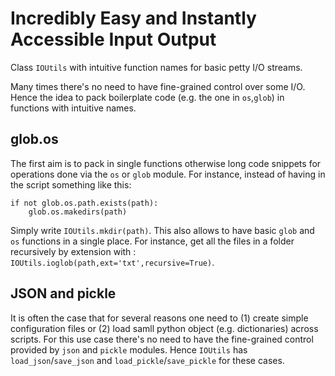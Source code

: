 # Incredibly Easy and Instantly Accessible Input Output

Class `IOUtils` with intuitive function names for basic petty I/O streams.

Many times there's no need to have fine-grained control over some I/O. Hence the idea to pack boilerplate code (e.g. the one in `os`,`glob`) in functions with intuitive names.

## glob.os

The first aim is to pack in single functions otherwise long code snippets for operations done via the `os` or `glob` module. For instance, instead of having in the script something like this:

```
if not glob.os.path.exists(path):
    glob.os.makedirs(path)
```

Simply write `IOUtils.mkdir(path)`. This also allows to have basic `glob` and `os` functions in a single place. For instance, get all the files in a folder recursively by extension with : `IOUtils.ioglob(path,ext='txt',recursive=True)`.

## JSON and pickle

It is often the case that for several reasons one need to (1) create simple configuration files or (2) load samll python object (e.g. dictionaries) across scripts. For this use case there's no need to have the fine-grained control provided by `json` and `pickle` modules. Hence `IOUtils` has `load_json`/`save_json` and `load_pickle`/`save_pickle` for these cases.










